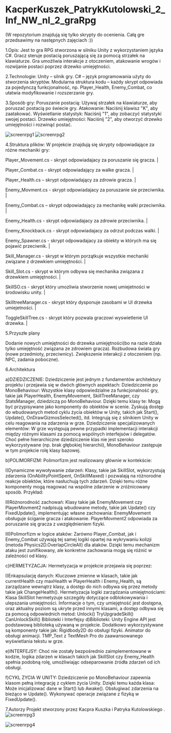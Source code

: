 # KacperKuszek_PatrykKutolowski_2_Inf_NW_nl_2_graRpg
(W repozytorium znajdują się tylko skrypty do ocenienia. Całą gre przedsawimy na następnych zajęciach :))

1.Opis:
Jest to gra RPG stworzona w silniku Unity z wykorzystaniem języka C#. Gracz steruje postacią poruszającą się za pomocą strzałek na klawiaturze. Gra umożliwia interakcje z otoczeniem, atakowanie wrogów i rozwijanie postaci poprzez drzewko umiejętności.

2.Technologie:
Unity – silnik gry.
C# – język programowania użyty do stworzenia skryptów.
Modularna struktura kodu – każdy skrypt odpowiada za pojedynczą funkcjonalność, np. Player_Health, Enemy_Combat, co ułatwia modyfikowanie i rozszerzanie gry.

3.Sposób gry:
Poruszanie postacią: Używaj strzałek na klawiaturze, aby poruszać postacią po świecie gry.
Atakowanie: Naciśnij klawisz "K", aby zaatakować.
Wyświetlanie statystyk: Naciśnij "1", aby zobaczyć statystyki swojej postaci.
Drzewko umiejętności: Naciśnij "2", aby otworzyć drzewko umiejętności i rozwinąć postać.

![screenrpg1](https://github.com/user-attachments/assets/85428af7-f741-4a89-9709-17432022f912)
![screenrpg2](https://github.com/user-attachments/assets/3d2752a2-df0d-4066-be38-c3f416b707ea)

4.Struktura plików:
W projekcie znajdują się skrypty odpowiadające za różne mechaniki gry:

Player_Movement.cs - skrypt odpowiadajacy za poruszanie się gracza. | 

Player_Combat.cs - skrypt odpowiadający za walke gracza. | 

Player_Health.cs – skrypt odpowiadający za zdrowie gracza. | 

Enemy_Movment.cs - skrypt odpowiadajacy za poruszanie sie przeciwnika. | 

Enemy_Combat.cs – skrypt odpowiadający za mechanikę walki przeciwnika. | 

Enemy_Health.cs - skrypt odpowiadajacy za zdrowie przeciwnika. | 

Enemy_Knockback.cs - skrypt odpowiadajacy za odrzut podczas walki. | 

Enemy_Spawner.cs - skrypt odpowadajacy za obiekty w których ma się pojawić przeciwnik. | 

Skill_Manager.cs - skrypt w którym porzątkuje wszystkie mechaniki związane z drzewkiem umiejętności. | 

Skill_Slot.cs - skrypt w którym odbywa się mechanika związana z drzewkiem umiejętności. | 

SkillSO.cs - skrypt który umozliwia stworzenie nowej umiejetności w środowisku unity. | 

SkilltreeManager.cs - skrypt który dysponuje zasobami w UI drzewka umiejetności. | 

ToggleSkillTree.cs - skrypt który pozwala graczowi wyswietlenie UI drzewka. | 


5.Przyszłe plany

Dodanie nowych umiejętności do drzewka umiejętności(bo na razie działa tylko umiejętność związana ze zdrowiem gracza).
Rozbudowa świata gry (nowe przedmioty, przeciwnicy).
Zwiększenie interakcji z otoczeniem (np. NPC, zadania poboczne).


6.Architektura

a)DZIEDZICZENIE:
Dziedziczenie jest jednym z fundamentów architektury projektu i przejawia się w dwóch głównych aspektach:
Dziedziczenie po MonoBehaviour:
Wszystkie klasy odpowiedzialne za funkcjonalność gry, takie jak PlayerHealth, EnemyMovement, SkillTreeManager, czy StatsManager, dziedziczą po MonoBehaviour.
Dzięki temu klasy te:
Mogą być przypisywane jako komponenty do obiektów w scenie.
Zyskują dostęp do wbudowanych metod cyklu życia obiektów w Unity, takich jak Start(), Update(), OnDrawGizmosSelected(), itd.
Integrują się z silnikiem Unity w celu reagowania na zdarzenia w grze.
Dziedziczenie specjalizowanych elementów:
W grze występują pewne przypadki implementacji interakcji między różnymi klasami za pomocą wspólnych interfejsów i delegatów. Choć pełne hierarchiczne dziedziczenie klas nie jest szeroko wykorzystywane (np. brak głębokiej hierarchii), MonoBehaviour zastępuje w tym projekcie rolę klasy bazowej.

b)POLIMORFIZM:
Polimorfizm jest realizowany głównie w kontekście:

I)Dynamiczne wywoływanie zdarzeń:
Klasy, takie jak SkillSlot, wykorzystują zdarzenia (OnAbilityPointSpent, OnSkillMaxed) i pozwalają na różnorodne reakcje obiektów, które nasłuchują tych zdarzeń. Dzięki temu różne komponenty mogą reagować na wspólne zdarzenie w zróżnicowany sposób.
Przykład:

II)Różnorodność zachowań:
Klasy takie jak EnemyMovement czy PlayerMovment2 nadpisują wbudowane metody, takie jak Update() czy FixedUpdate(), implementując własne zachowania:
EnemyMovement obsługuje ściganie gracza i atakowanie.
PlayerMovment2 odpowiada za poruszanie się gracza z uwzględnieniem fizyki.

III)Polimorfizm w logice ataków:
Zarówno Player_Combat, jak i Enemy_Combat używają tej samej logiki opartej na wykrywaniu kolizji (metoda Physics2D.OverlapCircleAll) dla ataków. Dzięki temu mechanizm ataku jest zunifikowany, ale konkretne zachowania mogą się różnić w zależności od klasy.

c)HERMETYZACJA:
Hermetyzacja w projekcie przejawia się poprzez:

I)Enkapsulację danych:
Kluczowe zmienne w klasach, takie jak currentHealth czy maxHealth w PlayerHealth i Enemy_Health, są zarządzane wewnątrz klasy, a dostęp do nich odbywa się przez metody takie jak ChangeHealth().
Hermetyzacja logiki zarządzania umiejętnościami:
Klasa SkillSlot hermetyzuje szczegóły dotyczące odblokowywania i ulepszania umiejętności. Informacje o tym, czy umiejętność jest dostępna, oraz aktualny poziom są ukryte przed innymi klasami, a dostęp odbywa się za pomocą odpowiednich metod:
Unlock()
TryUpgradeSkill()
CanUnlockSkill()
Biblioteki i Interfejsy
d)Biblioteki:
Unity Engine API jest podstawową biblioteką używaną w projekcie.
Dodatkowo wykorzystywane są komponenty takie jak:
Rigidbody2D do obsługi fizyki.
Animator do obsługi animacji.
TMP_Text z TextMesh Pro do zaawansowanego wyświetlania tekstu w grze.

e)INTERFEJSY:
Choć nie zostały bezpośrednio zaimplementowane w kodzie, logika zdarzeń w klasach takich jak SkillSlot czy Enemy_Health spełnia podobną rolę, umożliwiając odseparowanie źródła zdarzeń od ich obsługi.

f)CYKL ZYCIA W UNITY:
Dziedziczenie po MonoBehaviour zapewnia klasom pełną integrację z cyklem życia Unity. Dzięki temu każda klasa:
Może inicjalizować dane w Start() lub Awake().
Obsługiwać zdarzenia na bieżąco w Update().
Wykonywać operacje związane z fizyką w FixedUpdate().

7.Autorzy
Projekt stworzony przez Kacpra Kuszka i Patryka Kutolowskiego . ![screenrpg3](https://github.com/user-attachments/assets/4029a299-7e41-4b1b-9250-00e3948f33b1)

![screenrpg4](https://github.com/user-attachments/assets/1dc44b48-90a4-4d62-be8b-1b638d3aeb6c)


